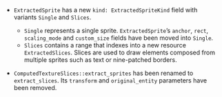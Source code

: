 - `ExtractedSprite` has a new `kind: ExtractedSpriteKind` field with variants `Single` and `Slices`. 
  - `Single` represents a single sprite. `ExtractedSprite`’s `anchor`, `rect`, `scaling_mode` and `custom_size` fields have been moved into `Single`. 
  - `Slices` contains a range that indexes into a new resource `ExtractedSlices`. Slices are used to draw elements composed from multiple sprites such as text or nine-patched borders.

- `ComputedTextureSlices::extract_sprites` has been renamed to `extract_slices`. Its `transform` and `original_entity` parameters have been removed.
